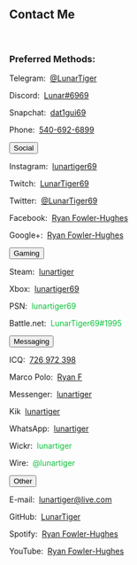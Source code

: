 <h2 id="contact">Contact Me</h2>
<br>
<h3>Preferred Methods:</h3>
<p>Telegram:&nbsp;&nbsp;<a href="https://t.me/LunarTiger" target="_blank" id="telegram">@LunarTiger</a></p>
<p>Discord:&nbsp;&nbsp;<a href="https://discordapp.com/users/206291426932293634" target="_blank" id="discord">Lunar#6969</a></p>
<p>Snapchat:&nbsp;&nbsp;<a href="https://www.snapchat.com/add/dat1gui69" target="_blank" id="snapchat">dat1gui69</a></p>
<p>Phone:&nbsp;&nbsp;<a href="tel:+15406926899" id="phone">540-692-6899</a></p>
<!--<p id="discordserver">Discord Server:&nbsp;&nbsp;<a href="https://discord.me/lunatics" target="_blank">Lunatics</a></p>-->
<button class="collapsible">Social</button>
<div class="innertext">
	<p>Instagram:&nbsp;&nbsp;<a href="https://www.instagram.com/lunartiger69/" target="_blank" id="instagram">lunartiger69</a></p>
	<p>Twitch:&nbsp;&nbsp;<a href="https://www.twitch.tv/lunartiger69" target="_blank" id="twitch">LunarTiger69</a></p>
	<p>Twitter:&nbsp;&nbsp;<a href="https://twitter.com/LunarTiger69" target="_blank" id="twitter">@LunarTiger69</a></p>
	<p>Facebook:&nbsp;&nbsp;<a href="https://www.facebook.com/lunartiger" target="_blank" id="facebook">Ryan Fowler-Hughes</a></p>
	<p>Google+:&nbsp;&nbsp;<a href="https://plus.google.com/+RyanFowlerHughes" target="_blank" id="google">Ryan Fowler-Hughes</a></p>
</div>
<button class="collapsible">Gaming</button>
<div class="innertext">
	<p>Steam:&nbsp;&nbsp;<a href="http://steamcommunity.com/id/lunartiger" target="_blank" id="steam">lunartiger</a></p>
	<p>Xbox:&nbsp;&nbsp;<a href="https://account.xbox.com/profile?gamertag=lunartiger69" target="_blank" id="xbox">lunartiger69</a></p>
	<p>PSN:&nbsp;&nbsp;<span style="color:#0ac139;" id="psn">lunartiger69</span></p>
	<p>Battle.net:&nbsp;&nbsp;<span style="color:#0ac139;" id="battlenet">LunarTiger69#1995</span></p>
</div>
<button class="collapsible">Messaging</button>
<div class="innertext">
	<p>ICQ:&nbsp;&nbsp;<a href="https://icq.com/people/726972398" target="_blank" id="icq">726 972 398</a></p>
	<p>Marco Polo:&nbsp;&nbsp;<a href="http://reachmeonmp.com/s/ryan-f-oi3kW" target="_blank" id="marcopolo">Ryan F</a></p>
	<p>Messenger:&nbsp;&nbsp;<a href="https://m.me/lunartiger" target="_blank" id="messenger">lunartiger</a></p>
	<p>Kik&nbsp;&nbsp;<a href="https://kik.me/lunartiger" target="_blank" id="kik">lunartiger</a></p>
	<p>WhatsApp:&nbsp;&nbsp;<a href="https://wa.me/15406926899" target="_blank" id="whatsapp">lunartiger</a></p>
	<p>Wickr:&nbsp;&nbsp;<span style="color:#0ac139;" id="wickr">lunartiger</span></p>
	<p>Wire:&nbsp;&nbsp;<span style="color:#0ac139;" id="wire">@lunartiger</span></p>
</div>
<button class="collapsible">Other</button>
<div class="innertext">
	<p>E-mail:&nbsp;&nbsp;<a href="mailto:lunartiger@live.com" target="_top" id="email">lunartiger@live.com</a></p>
	<p>GitHub:&nbsp;&nbsp;<a href="https://github.com/LunarTiger" target="_blank" id="github">LunarTiger</a></p>
	<p>Spotify:&nbsp;&nbsp;<a href="spotify:user:tet6uf8yxoga59316ykeisk45" id="spotify">Ryan Fowler-Hughes</a></p>
	<p>YouTube:&nbsp;&nbsp;<a href="https://www.youtube.com/user/69lunartiger" target="_blank" id="youtube">Ryan Fowler-Hughes</a></p>
</div>
<script>
if(window.location.hash){
	var director = document.getElementById(window.location.hash.substr(1));
	if (director != null && typeof director !== "undefined") {
		document.getElementById(director).parentElement.parentElement.style.maxHeight = content.scrollHeight + "px";
	}
}
</script>
<script>
var coll = document.getElementsByClassName("collapsible");
var i;
for (i = 0; i < coll.length; i++) {
  coll[i].addEventListener("click", function() {
    this.classList.toggle("active");
    var content = this.parentElement.nextElementSibling;
    if (content.style.maxHeight){
      content.style.maxHeight = null;
    } else {
      content.style.maxHeight = content.scrollHeight + "px";
    } 
  });
}
</script>